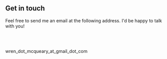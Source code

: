 <h2>Get in touch</h2>

Feel free to send me an email at the following address.  I'd be happy to talk with you!

<br/><br/>

wren_dot_mcqueary_at_gmail_dot_com
